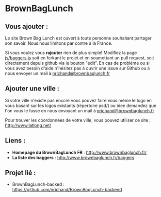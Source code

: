 BrownBagLunch
=============

Vous ajouter :
-------------

Le site Brown Bag Lunch est ouvert à toute personne souhaitant partager son savoir. Nous nous limitons par contre à la France.

Si vous voulez vous **rajouter** rien de plus simple! Modifiez la page [js/baggers.js](https://github.com/nrichand/BrownBagLunch/blob/gh-pages/js/baggers.js) soit en forkant le projet et en soumettant un pull request, soit directement depuis github via le bouton "edit". En cas de problème ou si vous avez besoin d'aide n'hésitez pas à ouvrir une issue sur Github ou à nous envoyer un mail à <nrichand@brownbaglunch.fr>

Ajouter une ville :
-------------
Si votre ville n'existe pas encore vous pouvez faire vous même le logo en vous basant sur les logos existants (répertoire psd/) ou bien demandez que l'on vous le fasse en nous envoyant un mail à <nrichand@brownbaglunch.fr>

Pour trouver les coordonnées de votre ville, vous pouvez utiliser ce site : <http://www.latlong.net/>

Liens :
-------------

* **Homepage du BrownBagLunch FR** : <http://www.brownbaglunch.fr/>
* **La liste des baggers** : <http://www.brownbaglunch.fr/baggers>

Projet lié :
-------------

* BrownBagLunch-backed : <https://github.com/nrichand/BrownBagLunch-backend>